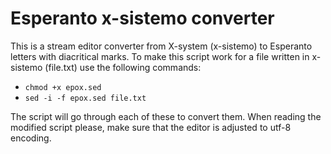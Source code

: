 # Esperanto x-sistemo converter
 This is a stream editor converter from X-system (x-sistemo) to Esperanto letters with diacritical marks. To make this script work for a file written in x-sistemo (file.txt) use the following commands:
- `chmod +x epox.sed`
- `sed -i -f epox.sed file.txt`

The script will go through each of these to convert them.  When reading the modified script please, make sure that the editor is adjusted to utf-8 encoding.
